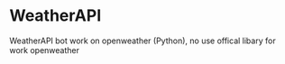 # WeatherAPI
WeatherAPI bot work on openweather (Python), no use offical libary for work openweather
